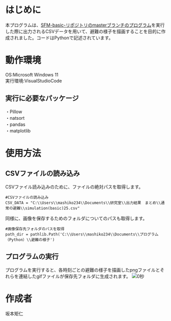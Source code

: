 # はじめに
本プログラムは、[SFM-basic-リポジトリのmasterブランチのプログラム](https://github.com/SakamotoNorihito/SFM-basic-.git)を実行した際に出力されるCSVデータを用いて、避難の様子を描画することを目的に作成されました。コードはPythonで記述されています。

# 動作環境
OS:Microsoft Windows 11  
実行環境:VisualStudioCode  

## 実行に必要なパッケージ
・Pillow  
・natsort  
・pandas  
・matplotlib

# 使用方法
## CSVファイルの読み込み
CSVファイル読み込みのために、ファイルの絶対パスを取得します。
```
#CSVファイルの読み込み
CSV_DATA = "C:\\Users\\mashiko234\\Documents\\研究室\\出力結果　まとめ\\通常の避難\\simulation(basic)25.csv"
```

同様に、画像を保存するためのフォルダについてのパスも取得します。
```
#画像保存先フォルダのパスを取得
path_dir = pathlib.Path('C:\\Users\\mashiko234\\Documents\\プログラム（Python）\\避難の様子')
```

## プログラムの実行
プログラムを実行すると、各時刻ごとの避難の様子を描画したpngファイルとそれらを連結したgifファイルが保存先フォルダに生成されます。
![0秒](https://github.com/SakamotoNorihito/evacuation-drawing/assets/137757680/c0df69a7-c44e-4528-8dbe-33aa196a7611)

# 作成者
坂本矩仁
